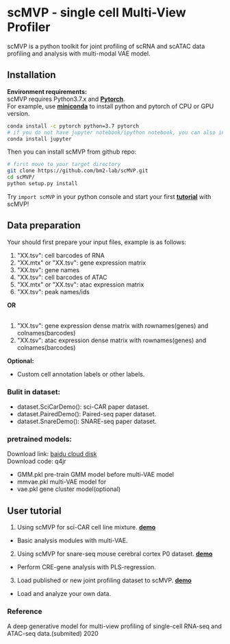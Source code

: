 # scMVP - single cell Multi-View Profiler

scMVP is a python toolkit for joint profiling of scRNA and scATAC data profiling and analysis
with multi-modal VAE model.

## Installation
**Environment requirements:**<br>
scMVP requires Python3.7.x and [**Pytorch**](http://pytorch.org).<br>
For example, use [**miniconda**](https://conda.io/miniconda.html) to install python and pytorch of CPU or GPU version.
```Bash
conda install -c pytorch python=3.7 pytorch
# if you do not have jupyter notebook/ipython notebook, you can also install by conda
conda install jupyter
```

Then you can install scMVP from github repo:<br>
```Bash
# first move to your target directory
git clone https://github.com/bm2-lab/scMVP.git
cd scMVP/
python setup.py install
```

Try ```import scMVP``` in your python console and start your first [**tutorial**](demos/scMVP_tutorial.ipynb) with scMVP!

## Data preparation
Your should first prepare your input files, example is as follows:

1. "XX.tsv": cell barcodes of RNA <br>
2. "XX.mtx" or  "XX.tsv": gene expression matrix <br>
3. "XX.tsv": gene names <br>
4. "XX.tsv": cell barcodes of ATAC <br>
5. "XX.mtx" or  "XX.tsv": atac expression matrix  <br>
6. "XX.tsv": peak names/ids <br>

**OR** <br>
<br>
1. "XX.tsv": gene expression dense matrix with rownames(genes) and colnames(barcodes)<br>
2. "XX.tsv": atac expression dense matrix with rownames(genes) and colnames(barcodes)<br>

**Optional:**<br>
- Custom cell annotation labels or other labels. <br>


### Bulit in dataset:
- dataset.SciCarDemo(): sci-CAR paper dataset.<br>
- dataset.PairedDemo(): Paired-seq paper dataset.<br>
- dataset.SnareDemo(): SNARE-seq paper dataset.<br>

### pretrained models:<br>
Download link: [baidu cloud disk](https://pan.baidu.com/s/1ENhmTKJS44aHu0uZkEqxAA)<br>
Download code: q4jr<br>
- GMM.pkl pre-train GMM model before multi-VAE model <br>
- mmvae.pkl multi-VAE model for <br>
- vae.pkl gene cluster model(optional) <br>

## User tutorial

1. Using scMVP for sci-CAR cell line mixture. [**demo**](demos/scMVP_tutorial.ipynb)
- Basic analysis modules with multi-VAE.

2. Using scMVP for snare-seq mouse cerebral cortex P0 dataset. [**demo**](demos/scMVP_regress_tutorial.ipynb)
- Perform CRE-gene analysis with PLS-regression.

3. Load published or new joint profiling dataset to scMVP. [**demo**](demos/scMVP_dataloader.ipynb)
- Load and analyze your own data.


### Reference
A deep generative model for multi-view profiling of single-cell RNA-seq and ATAC-seq data.(submited) 2020

